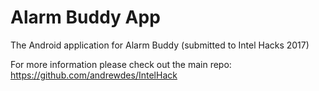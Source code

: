 # Alarm Buddy App

The Android application for Alarm Buddy (submitted to Intel Hacks 2017)

For more information please check out the main repo: https://github.com/andrewdes/IntelHack
